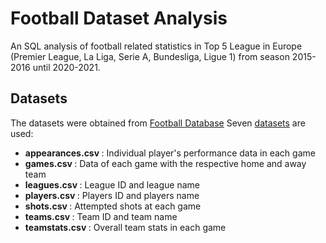 # Football Dataset Analysis
An SQL analysis of football related statistics in Top 5 League in Europe (Premier League, La Liga, Serie A, Bundesliga, Ligue 1) from season 2015-2016 until 2020-2021.

## Datasets
The datasets were obtained from [Football Database](https://www.kaggle.com/datasets/technika148/football-database/data)
Seven [datasets](./datasets) are used:
- <strong> appearances.csv </strong>: Individual player's performance data in each game
- <strong> games.csv </strong>: Data of each game with the respective home and away team
- <strong> leagues.csv </strong>: League ID and league name
- <strong> players.csv </strong>: Players ID and players name
- <strong> shots.csv </strong>: Attempted shots at each game
- <strong> teams.csv </strong>: Team ID and team name
- <strong> teamstats.csv </strong>: Overall team stats in each game
 
